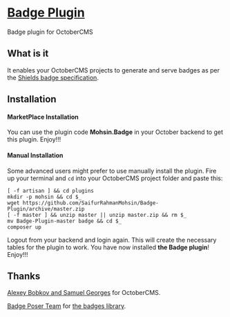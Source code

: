 # [Badge Plugin](https://github.com/SaifurRahmanMohsin/Badge-Plugin) #
Badge plugin for OctoberCMS

## What is it ##
It enables your OctoberCMS projects to generate and serve badges as per the [Shields badge specification](https://github.com/badges/shields).

## Installation ##
#### MarketPlace Installation ####
You can use the plugin code **Mohsin.Badge** in your October backend to get this plugin. Enjoy!!!

#### Manual Installation ####
Some advanced users might prefer to use manually install the plugin. Fire up your terminal and `cd` into your OctoberCMS project folder and paste this:
```
[ -f artisan ] && cd plugins
mkdir -p mohsin && cd $_
wget https://github.com/SaifurRahmanMohsin/Badge-Plugin/archive/master.zip
[ -f master ] && unzip master || unzip master.zip && rm $_
mv Badge-Plugin-master badge && cd $_
composer up

```
Logout from your backend and login again. This will create the necessary tables for the plugin to work. You have now installed **the Badge plugin**! Enjoy!!!

## Thanks ##
[Alexey Bobkov and Samuel Georges](http://octobercms.com) for OctoberCMS.

[Badge Poser Team](https://poser.pugx.org) for [the badges library](https://github.com/badges/poser).
